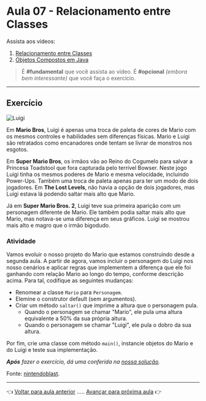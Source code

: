 # Aula 07 - Relacionamento entre Classes

Assista aos vídeos: 

  1. [Relacionamento entre Classes](https://youtu.be/GLHbxDU9iBA?t=98)
  1. [Objetos Compostos em Java](https://youtu.be/BfrbCQ3XcrA?t=34)

> É **#fundamental** que você assista ao vídeo. É **#opcional** _(embora bem interessante)_ que você faça o exercício.

---

## Exercício

![Luigi](https://lh6.ggpht.com/-KFZvUxoCM3w/TjdVSdTBbYI/AAAAAAAAA04/jy-GNdnHi40/Luigi_thumb%25255B1%25255D.png?imgmax=800)

Em **Mario Bros**, Luigi é apenas uma troca de paleta de cores de Mario com os mesmos controles e habilidades sem diferenças físicas. Mario e Luigi são retratados como encanadores onde tentam se livrar de monstros nos esgotos.

Em **Super Mario Bros**, os irmãos vão ao Reino do Cogumelo para salvar a Princesa Toadstool que fora capturada pelo terrível Bowser. Neste jogo Luigi tinha os mesmos poderes de Mario e mesma velocidade, incluindo Power-Ups. Também uma troca de paleta apenas para ter um modo de dois jogadores. Em **The Lost Levels**, não havia a opção de dois jogadores, mas Luigi estava lá podendo saltar mais alto que Mario.

Já em **Super Mario Bros. 2**, Luigi teve sua primeira aparição com um personagem diferente de Mario. Ele também podia saltar mais alto que Mario, mas notava-se uma diferença em seus gráficos. Luigi se mostrou mais alto e magro que o irmão bigodudo.

### Atividade

Vamos evoluir o nosso projeto do Mario que estamos construindo desde a segunda aula. A partir de agora, vamos incluir o personagem do Luigi nos nosso cenários e aplicar regras que implementem a diferença que ele foi ganhando com relação Mario ao longo do tempo, conforme descrição acima. Para tal, codifique as seguintes mudanças:
* Renomear a classe `Mario` para `Personagem`.
* Elemine o construtor default (sem argumentos).
* Criar um método `saltar()` que imprime a altura que o personagem pula.
   * Quando o personagem se chamar "Mario", ele pula uma altura equivalente a 50% da sua própria altura.
   * Quando o personagem se chamar "Luigi", ele pula o dobro da sua altura.

Por fim, crie uma classe com método `main()`, instancie objetos do Mario e do Luigi e teste sua implementação.

_**Após** fazer o exercício, dá uma conferida na [nossa solução](resolucao.md)._

Fonte: [nintendoblast](https://www.nintendoblast.com.br/2011/08/perfil-luigi-mario.html).

---

👈 [Voltar para aula anterior](../aula06/aula.md) ..... [Avançar para próxima aula](../aula08/aula.md) 👉    